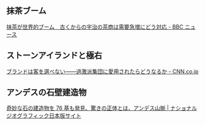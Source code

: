 ## 抹茶ブーム

[抹茶が世界的ブーム　古くからの宇治の茶商は需要急増にどう対応 - BBC ニュース](https://www.bbc.com/japanese/articles/cn83wwnv79po)

## ストーンアイランドと極右

[ブランドは客を選べない――過激派集団に愛用されたらどうなるか - CNN.co.jp](https://www.cnn.co.jp/style/fashion/35239533.html)

## アンデスの石壁建造物

[奇妙な石の建造物を 76 基も発見、驚きの正体とは、アンデス山脈 | ナショナル ジオグラフィック日本版サイト](https://natgeo.nikkeibp.co.jp/atcl/news/25/102100576/)

